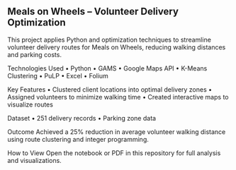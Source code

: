 ## Meals on Wheels – Volunteer Delivery Optimization

This project applies Python and optimization techniques to streamline volunteer delivery routes for Meals on Wheels, reducing walking distances and parking costs.

Technologies Used
	•	Python
	•	GAMS
	•	Google Maps API
	•	K-Means Clustering
	•	PuLP
	•	Excel
	•	Folium

Key Features
	•	Clustered client locations into optimal delivery zones
	•	Assigned volunteers to minimize walking time
	•	Created interactive maps to visualize routes

Dataset
	•	251 delivery records
	•	Parking zone data

Outcome
Achieved a 25% reduction in average volunteer walking distance using route clustering and integer programming.

How to View
Open the notebook or PDF in this repository for full analysis and visualizations.
